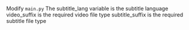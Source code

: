 Modify `main.py`
The subtitle_lang variable is the subtitle language
video_suffix is the required video file type
subtitle_suffix is the required subtitle file type
